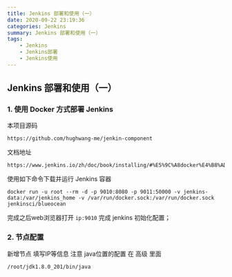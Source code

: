 ```yaml
---
title: Jenkins 部署和使用（一）
date: 2020-09-22 23:19:36
categories: Jenkins 
summary: Jenkins 部署和使用（一）
tags:
    - Jenkins
    - Jenkins部署
    - Jenkins使用
---
```


## Jenkins 部署和使用（一）

### 1. 使用 Docker 方式部署 Jenkins
本项目源码
```
https://github.com/hughwang-me/jenkin-component
```
文档地址
```
https://www.jenkins.io/zh/doc/book/installing/#%E5%9C%A8docker%E4%B8%AD%E4%B8%8B%E8%BD%BD%E5%B9%B6%E8%BF%90%E8%A1%8Cjenkins
```

使用如下命令下载并运行 Jenkins 容器
```
docker run -u root --rm -d -p 9010:8080 -p 9011:50000 -v jenkins-data:/var/jenkins_home -v /var/run/docker.sock:/var/run/docker.sock jenkinsci/blueocean
```

完成之后web浏览器打开 `ip:9010` 完成 jenkins 初始化配置；

### 2. 节点配置

新增节点 填写IP等信息
注意 java位置的配置 在 高级 里面
```
/root/jdk1.8.0_201/bin/java
```
